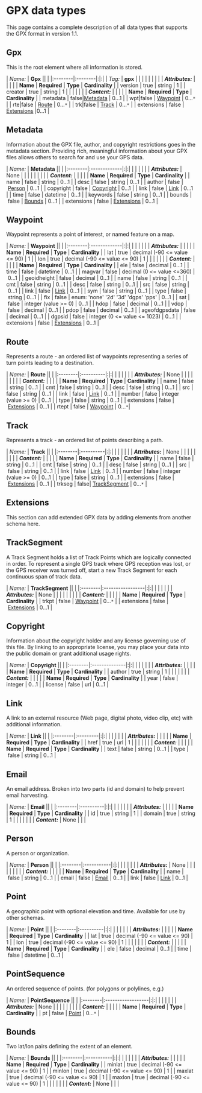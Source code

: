 # GPX data types #

This page contains a complete description of all data types that supports the GPX format in version 1.1.

## Gpx ##

This is the root element where all information is stored.

| _Name:_ | **Gpx** || |
|:--------|:--------|:|:|
| _Tag:_ | **gpx** |  | |
|  | | | |
| **_Attributes:_** |  | | |
| **Name** | **Required** | **Type** | **Cardinality** |
| version | true | string | 1 |
| creator | true | string | 1 |
|  | | | |
| **_Content:_** |  | | |
| **Name** | **Required** | **Type** | **Cardinality** |
| metadata | false|[Metadata](gpxDataTypes#Metadata.md) | 0…1 |
| wpt|false | [Waypoint](gpxDataTypes#Waypoint.md) | 0…`*` |
| rte|false | [Route](gpxDataTypes#Route.md) | 0…`*` |
| trk|false | [Track](gpxDataTypes#Track.md) | 0…`*` |
| extensions | false | [Extensions](gpxDataTypes#Extensions.md) |0…1 |

## Metadata ##

Information about the GPX file, author, and copyright restrictions goes in the metadata section. Providing rich, meaningful information about your GPX files allows others to search for and use your GPS data.

| _Name:_ | **Metadata** || |
|:--------|:-------------|:|:|
|  | | | |
| **_Attributes:_** | None |  | |
|  | | | |
| **_Content:_** |  | | |
| **Name** | **Required** | **Type** | **Cardinality** |
| name | false | string | 0...1 |
| desc | false | string | 0...1 |
| author | false | [Person](gpxDataTypes#Person.md) | 0...1 |
| copyright | false | [Copyright](gpxDataTypes#Copyright.md) | 0...1 |
| link | false | [Link](gpxDataTypes#Link.md) | 0...1 |
| time | false | datetime | 0...1 |
| keywords | false | string | 0...1 |
| bounds | false | [Bounds](gpxDataTypes#Bounds.md) | 0...1 |
| extensions | false | [Extensions](gpxDataTypes#Extensions.md) | 0...1 |

## Waypoint ##

Waypoint represents a point of interest, or named feature on a map.

| _Name:_ | **Waypoint** || |
|:--------|:-------------|:|:|
|  | | | |
| **_Attributes:_** |  | | |
| **Name** | **Required** | **Type** | **Cardinality** |
| lat | true | decimal (-90 <= value <= 90) | 1 |
| lon | true | decimal (-90 <= value <= 90) | 1 |
|  | | | |
| **_Content:_** |  | | |
| **Name** | **Required** | **Type** | **Cardinality** |
| ele | false | decimal | 0...1 |
| time | false | datetime | 0...1 |
| magvar | false | decimal (0 <= value <=360) | 0...1 |
| geoidheight | false | decimal | 0...1 |
| name | false | string | 0...1 |
| cmt | false | string | 0...1 |
| desc | false | string | 0...1 |
| src | false | string | 0...1 |
| link | false | [Link](gpxDataTypes#Link.md) | 0...1 |
| sym | false | string | 0...1 |
| type | false | string | 0...1 |
| fix | false | enum: 'none' '2d' '3d' 'dgps' 'pps' | 0...1 |
| sat | false | integer (value >= 0) | 0...1 |
| hdop | false | decimal | 0...1 |
| vdop | false | decimal | 0...1 |
| pdop | false | decimal | 0...1 |
| ageofdgpsdata | false | decimal | 0...1 |
| dgpsid | false | integer (0 <= value <= 1023) | 0...1 |
| extensions | false | [Extensions](gpxDataTypes#Extensions.md) | 0...1 |

## Route ##

Represents a route - an ordered list of waypoints representing a series of turn points leading to a destination.

| _Name:_ | **Route** || |
|:--------|:----------|:|:|
|  | | | |
| **_Attributes:_** | None |  | |
|  | | | |
| **_Content:_** |  | | |
| **Name** | **Required** | **Type** | **Cardinality** |
| name | false | string | 0...1 |
| cmt | false | string | 0...1 |
| desc | false | string | 0...1 |
| src | false | string | 0...1 |
| link | false | [Link](gpxDataTypes#Link.md) | 0...1 |
| number | false | integer (value >= 0) | 0...1 |
| type | false | string | 0...1 |
| extensions | false | [Extensions](gpxDataType#Extensions.md) | 0...1 |
| rtept | false | [Waypoint](gpxDataType#Waypoint.md) | 0...`*`|

## Track ##

Represents a track - an ordered list of points describing a path.

| _Name:_ | **Track** || |
|:--------|:----------|:|:|
|  | | | |
| **_Attributes:_** | None |  | |
|  | | | |
| **_Content:_** |  | | |
| **Name** | **Required** | **Type** | **Cardinality** |
| name | false | string | 0...1 |
| cmt | false | string | 0...1 |
| desc | false | string | 0...1 |
| src | false | string | 0...1 |
| link | false | [Link](gpxDataTypes#Link.md) | 0...1 |
| number | false | integer (value >= 0) | 0...1 |
| type | false | string | 0...1 |
| extensions | false | [Extensions](gpxDataTypes#Extensions.md) | 0...1 |
| trkseg | false| [TrackSegment](gpxDataTypes#TrackSegment.md) | 0...`*` |

## Extensions ##

This section can add extended GPX data by adding elements from another schema here.

## TrackSegment ##

A Track Segment holds a list of Track Points which are logically connected in order. To represent a single GPS track where GPS reception was lost, or the GPS receiver was turned off, start a new Track Segment for each continuous span of track data.

| _Name:_ | **TrackSegment** || |
|:--------|:-----------------|:|:|
|  | | | |
| **_Attributes:_** | None |  | |
|  | | | |
| **_Content:_** |  | | |
| **Name** | **Required** | **Type** | **Cardinality** |
| trkpt | false | [Waypoint](gpxDataTypes#Waypoint.md) | 0...`*` |
| extensions | false | [Extensions](gpxDataTypes#Extensions.md) | 0...1 |

## Copyright ##

Information about the copyright holder and any license governing use of this file. By linking to an appropriate license, you may place your data into the public domain or grant additional usage rights.

| _Name:_ | **Copyright** || |
|:--------|:--------------|:|:|
|  | | | |
| **_Attributes:_** |  | | |
| **Name** | **Required** | **Type** | **Cardinality** |
| author | true | string | 1 |
|  | | | |
| **_Content:_** |  | | |
| **Name** | **Required** | **Type** | **Cardinality** |
| year | false | integer | 0...1 |
| license | false | url | 0...1 |

## Link ##

A link to an external resource (Web page, digital photo, video clip, etc) with additional information.

| _Name:_ | **Link** || |
|:--------|:---------|:|:|
|  | | | |
| **_Attributes:_** |  | | |
| **Name** | **Required** | **Type** | **Cardinality** |
| href | true | url | 1 |
|  | | | |
| **_Content:_** |  | | |
| **Name** | **Required** | **Type** | **Cardinality** |
| text | false | string | 0...1 |
| type | false | string | 0...1 |

## Email ##

An email address. Broken into two parts (id and domain) to help prevent email harvesting.

| _Name:_ | **Email** || |
|:--------|:----------|:|:|
|  | | | |
| **_Attributes:_** |  | | |
| **Name** | **Required** | **Type** | **Cardinality** |
| id | true | string | 1 |
| domain | true | string | 1 |
|  | | | |
| **_Content:_** | None |  | |

## Person ##

A person or organization.

| _Name:_ | **Person** || |
|:--------|:-----------|:|:|
|  | | | |
| **_Attributes:_** | None |  | |
|  | | | |
| **_Content:_** |  | | |
| **Name** | **Required** | **Type** | **Cardinality** |
| name | false | string | 0...1 |
| email | false | [Email](gpxDataTypes#Email.md) | 0...1 |
| link | false | [Link](gpxDataTypes#Link.md) | 0...1 |

## Point ##

A geographic point with optional elevation and time. Available for use by other schemas.

| _Name:_ | **Point** || |
|:--------|:----------|:|:|
|  | | | |
| **_Attributes:_** |  | | |
| **Name** | **Required** | **Type** | **Cardinality** |
| lat | true | decimal (-90 <= value <= 90) | 1 |
| lon | true | decimal (-90 <= value <= 90) | 1 |
|  | | | |
| **_Content:_** |  | | |
| **Name** | **Required** | **Type** | **Cardinality** |
| ele | false | decimal | 0...1 |
| time | false | datetime | 0...1 |

## PointSequence ##

An ordered sequence of points. (for polygons or polylines, e.g.)

| _Name:_ | **PointSequence** || |
|:--------|:------------------|:|:|
|  | | | |
| **_Attributes:_** | None |  | |
|  | | | |
| **_Content:_** |  | | |
| **Name** | **Required** | **Type** | **Cardinality** |
| pt | false | [Point](gpxDataTypes#Point.md) | 0...`*` |

## Bounds ##

Two lat/lon pairs defining the extent of an element.

| _Name:_ | **Bounds** || |
|:--------|:-----------|:|:|
|  | | | |
| **_Attributes:_** |  | | |
| **Name** | **Required** | **Type** | **Cardinality** |
| minlat | true | decimal (-90 <= value <= 90) | 1 |
| minlon | true | decimal (-90 <= value <= 90) | 1 |
| maxlat | true | decimal (-90 <= value <= 90) | 1 |
| maxlon | true | decimal (-90 <= value <= 90) | 1 |
|  | | | |
| **_Content:_** | None |  | |